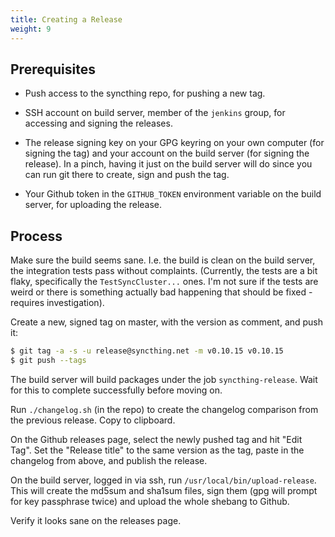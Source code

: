 ```yaml
---
title: Creating a Release
weight: 9
---
```


## Prerequisites

 - Push access to the syncthing repo, for pushing a new tag.

 - SSH account on build server, member of the `jenkins` group, for accessing and signing the releases.

 - The release signing key on your GPG keyring on your own computer (for signing the tag) and your account on the build server (for signing the release). In a pinch, having it just on the build server will do since you can run git there to create, sign and push the tag.

 - Your Github token in the `GITHUB_TOKEN` environment variable on the build server, for uploading the release.

## Process

Make sure the build seems sane. I.e. the build is clean on the build server,
the integration tests pass without complaints. (Currently, the tests are a bit
flaky, specifically the `TestSyncCluster...` ones. I'm not sure if the tests
are weird or there is something actually bad happening that should be fixed -
requires investigation).

Create a new, signed tag on master, with the version as comment, and push it:

```bash
$ git tag -a -s -u release@syncthing.net -m v0.10.15 v0.10.15
$ git push --tags
```

The build server will build packages under the job `syncthing-release`. Wait for this to complete successfully before moving on.

Run `./changelog.sh` (in the repo) to create the changelog comparison from the previous release. Copy to clipboard.

On the Github releases page, select the newly pushed tag and hit "Edit Tag".
Set the "Release title" to the same version as the tag, paste in the changelog
from above, and publish the release.

On the build server, logged in via ssh, run `/usr/local/bin/upload-release`.
This will create the md5sum and sha1sum files, sign them (gpg will prompt for
key passphrase twice) and upload the whole shebang to Github.

Verify it looks sane on the releases page.
